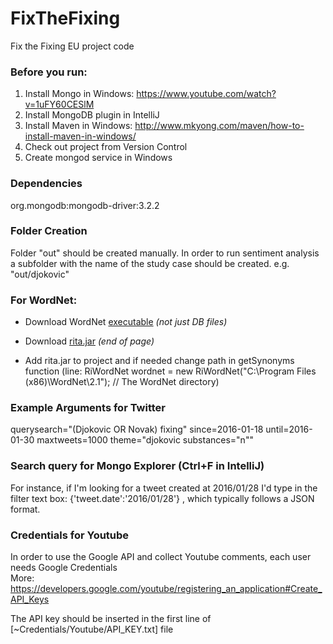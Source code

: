 # FixTheFixing
Fix the Fixing EU project code

### Before you run:
1) Install Mongo in Windows: https://www.youtube.com/watch?v=1uFY60CESlM <br/>
2) Install MongoDB plugin in IntelliJ <br/>
3) Install Maven in Windows: http://www.mkyong.com/maven/how-to-install-maven-in-windows/ <br/>
4) Check out project from Version Control <br/>
5) Create mongod service in Windows <br/>

### Dependencies
org.mongodb:mongodb-driver:3.2.2

### Folder Creation
Folder "out" should be created manually. In order to run sentiment analysis a subfolder with the name of the study case should be created. e.g. "out/djokovic"

### For WordNet:

  - Download WordNet [executable](http://wordnet.princeton.edu/wordnet/download/current-version/) *(not just DB files)*

  - Download [rita.jar](http://www.rednoise.org/rita/download.php) *(end of page)*

  - Add rita.jar to project and if needed change path in getSynonyms function (line: RiWordNet wordnet = new RiWordNet("C:\\Program Files (x86)\\WordNet\\2.1"); // The WordNet directory)

### Example Arguments for Twitter
querysearch="(Djokovic OR Novak) fixing" since=2016-01-18 until=2016-01-30 maxtweets=1000 theme="djokovic substances="n""

### Search query for Mongo Explorer (Ctrl+F in IntelliJ)
For instance, if I'm looking for a tweet created at 2016/01/28 I'd type
in the filter text box: {'tweet.date':'2016/01/28'} , which typically follows a JSON format.

### Credentials for Youtube
In order to use the Google API and collect Youtube comments, each user needs Google Credentials  <br/> 
More: <https://developers.google.com/youtube/registering_an_application#Create_API_Keys>

The API key should be inserted in the first line of [~Credentials/Youtube/API_KEY.txt] file
